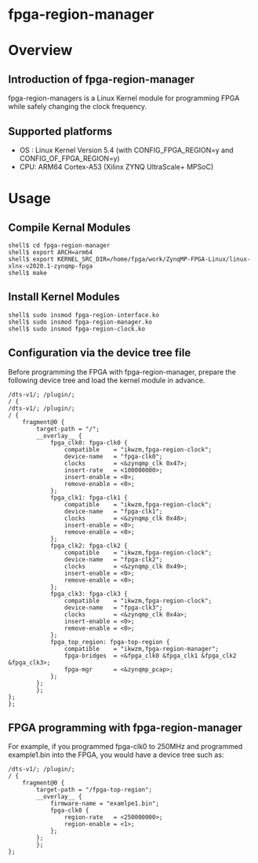 fpga-region-manager
==================================================================================

# Overview

## Introduction of fpga-region-manager

fpga-region-managers is a Linux Kernel module for programming FPGA while safely changing the clock frequency.

## Supported platforms

* OS : Linux Kernel Version 5.4 (with CONFIG_FPGA_REGION=y and CONFIG_OF_FPGA_REGION=y)
* CPU: ARM64 Cortex-A53 (Xilinx ZYNQ UltraScale+ MPSoC)

# Usage

## Compile Kernal Modules

```console
shell$ cd fpga-region-manager
shell$ export ARCH=arm64
shell$ export KERNEL_SRC_DIR=/home/fpga/work/ZynqMP-FPGA-Linux/linux-xlnx-v2020.1-zynqmp-fpga
shell$ make
```

## Install Kernel Modules

```console
shell$ sudo insmod fpga-region-interface.ko
shell$ sudo insmod fpga-region-manager.ko
shell$ sudo insmod fpga-region-clock.ko
```

## Configuration via the device tree file

Before programming the FPGA with fpga-region-manager, prepare the following device tree and load the kernel module in advance.

```devicetree:fpga-top-region.dts
/dts-v1/; /plugin/;
/ {
/dts-v1/; /plugin/;
/ {
	fragment@0 {
		target-path = "/";
		__overlay__ {
			fpga_clk0: fpga-clk0 {
				compatible    = "ikwzm,fpga-region-clock";
				device-name   = "fpga-clk0";
				clocks        = <&zynqmp_clk 0x47>;
				insert-rate   = <100000000>;
				insert-enable = <0>;
				remove-enable = <0>;
			};
			fpga_clk1: fpga-clk1 {
				compatible    = "ikwzm,fpga-region-clock";
				device-name   = "fpga-clk1";
				clocks        = <&zynqmp_clk 0x48>;
				insert-enable = <0>;
				remove-enable = <0>;
			};
			fpga_clk2: fpga-clk2 {
				compatible    = "ikwzm,fpga-region-clock";
				device-name   = "fpga-clk2";
				clocks        = <&zynqmp_clk 0x49>;
				insert-enable = <0>;
				remove-enable = <0>;
			};
			fpga_clk3: fpga-clk3 {
				compatible    = "ikwzm,fpga-region-clock";
				device-name   = "fpga-clk3";
				clocks        = <&zynqmp_clk 0x4a>;
				insert-enable = <0>;
				remove-enable = <0>;
			};
			fpga_top_region: fpga-top-region {
				compatible    = "ikwzm,fpga-region-manager";
				fpga-bridges  = <&fpga_clk0 &fpga_clk1 &fpga_clk2 &fpga_clk3>;
				fpga-mgr      = <&zynqmp_pcap>;
			};
		};
        };
};
};
```

## FPGA programming with fpga-region-manager

For example, if you programmed fpga-clk0 to 250MHz and programmed example1.bin into the FPGA,
you would have a device tree such as:

```devicetree:example1.dts
/dts-v1/; /plugin/;
/ {
	fragment@0 {
		target-path = "/fpga-top-region";
		__overlay__ {
			firmware-name = "examlpe1.bin";
			fpga-clk0 {
				region-rate   = <250000000>;
				region-enable = <1>;
			};
		};
        };
};
```

